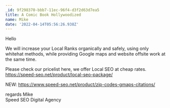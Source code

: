```yaml
---
_id: 9f298370-bbb7-11ec-96f4-d3f2d63d7ea5
title: A Comic Book Hollywoodized
name: Mike
date: '2022-04-14T05:56:26.938Z'
---
```

Hello 
 
We will increase your Local Ranks organically and safely, using only whitehat methods, while providing Google maps and website offsite work at the same time. 
 
Please check our pricelist here, we offer Local SEO at cheap rates. 
https://speed-seo.net/product/local-seo-package/ 
 
NEW: 
https://www.speed-seo.net/product/zip-codes-gmaps-citations/ 
 
regards 
Mike  
Speed SEO Digital Agency
